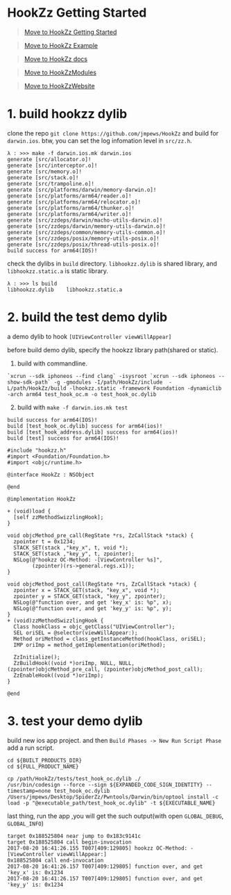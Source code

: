 # HookZz Getting Started

> [Move to HookZz Getting Started](https://jmpews.github.io/zzpp/getting-started/)

> [Move to HookZz Example](https://jmpews.github.io/zzpp/hookzz-example/)

> [Move to HookZz docs](https://jmpews.github.io/zzpp/hookzz-docs/)

> [Move to HookZzModules](https://github.com/jmpews/HookZzModules)

> [Move to HookZzWebsite](https://jmpews.github.io/zzpp/)

# 1. build hookzz dylib

clone the repo `git clone https://github.com/jmpews/HookZz` and build for `darwin.ios`. btw, you can set the log infomation level in `src/zz.h`.

```
λ : >>> make -f darwin.ios.mk darwin.ios
generate [src/allocator.o]!
generate [src/interceptor.o]!
generate [src/memory.o]!
generate [src/stack.o]!
generate [src/trampoline.o]!
generate [src/platforms/darwin/memory-darwin.o]!
generate [src/platforms/arm64/reader.o]!
generate [src/platforms/arm64/relocator.o]!
generate [src/platforms/arm64/thunker.o]!
generate [src/platforms/arm64/writer.o]!
generate [src/zzdeps/darwin/macho-utils-darwin.o]!
generate [src/zzdeps/darwin/memory-utils-darwin.o]!
generate [src/zzdeps/common/memory-utils-common.o]!
generate [src/zzdeps/posix/memory-utils-posix.o]!
generate [src/zzdeps/posix/thread-utils-posix.o]!
build success for arm64(IOS)!
```

check the dylibs in `build` directory. `libhookzz.dylib` is shared library, and `libhookzz.static.a` is static library.

```
λ : >>> ls build
libhookzz.dylib    libhookzz.static.a
```

# 2. build the test demo dylib

a demo dylib to hook `[UIViewController viewWillAppear]`

before build demo dylib, specify the hookzz library path(shared or static).

1. build with commandline.

```
`xcrun --sdk iphoneos --find clang` -isysroot `xcrun --sdk iphoneos --show-sdk-path` -g -gmodules -I/path/HookZz/include  -L/path/HookZz/build -lhookzz.static -framework Foundation -dynamiclib -arch arm64 test_hook_oc.m -o test_hook_oc.dylib
```

2. build with `make -f darwin.ios.mk test`

```
build success for arm64(IOS)!
build [test_hook_oc.dylib] success for arm64(ios)!
build [test_hook_address.dylib] success for arm64(ios)!
build [test] success for arm64(IOS)!

```

```
#include "hookzz.h"
#import <Foundation/Foundation.h>
#import <objc/runtime.h>

@interface HookZz : NSObject

@end

@implementation HookZz

+ (void)load {
  [self zzMethodSwizzlingHook];
}

void objcMethod_pre_call(RegState *rs, ZzCallStack *stack) {
  zpointer t = 0x1234; 
  STACK_SET(stack ,"key_x", t, void *);
  STACK_SET(stack ,"key_y", t, zpointer);
  NSLog(@"hookzz OC-Method: -[ViewController %s]",
        (zpointer)(rs->general.regs.x1));
}

void objcMethod_post_call(RegState *rs, ZzCallStack *stack) {
  zpointer x = STACK_GET(stack, "key_x", void *);
  zpointer y = STACK_GET(stack, "key_y", zpointer);
  NSLog(@"function over, and get 'key_x' is: %p", x);
  NSLog(@"function over, and get 'key_y' is: %p", y);
}
+ (void)zzMethodSwizzlingHook {
  Class hookClass = objc_getClass("UIViewController");
  SEL oriSEL = @selector(viewWillAppear:);
  Method oriMethod = class_getInstanceMethod(hookClass, oriSEL);
  IMP oriImp = method_getImplementation(oriMethod);

  ZzInitialize();
  ZzBuildHook((void *)oriImp, NULL, NULL, (zpointer)objcMethod_pre_call, (zpointer)objcMethod_post_call);
  ZzEnableHook((void *)oriImp);
}

@end
```

# 3. test your demo dylib

build new ios app project. and then `Build Phases -> New Run Script Phase` add a run script.

```
cd ${BUILT_PRODUCTS_DIR}
cd ${FULL_PRODUCT_NAME}

cp /path/HookZz/tests/test_hook_oc.dylib ./
/usr/bin/codesign --force --sign ${EXPANDED_CODE_SIGN_IDENTITY} --timestamp=none test_hook_oc.dylib
/Users/jmpews/Desktop/SpiderZz/Pwntools/Darwin/bin/optool install -c load -p "@executable_path/test_hook_oc.dylib" -t ${EXECUTABLE_NAME}
```

last thing, run the app ,you will get the such output(with open `GLOBAL_DEBUG`, `GLOBAL_INFO`)

```
target 0x188525804 near jump to 0x183c9141c
target 0x188525804 call begin-invocation
2017-08-20 16:41:26.155 T007[409:129805] hookzz OC-Method: -[ViewController viewWillAppear:]
0x188525804 call end-invocation
2017-08-20 16:41:26.157 T007[409:129805] function over, and get 'key_x' is: 0x1234
2017-08-20 16:41:26.157 T007[409:129805] function over, and get 'key_y' is: 0x1234
```

